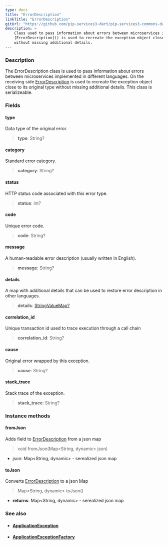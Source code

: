 ```yaml
---
type: docs
title: "ErrorDescription"
linkTitle: "ErrorDescription"
gitUrl: "https://github.com/pip-services3-dart/pip-services3-commons-dart"
description: >
    Class used to pass information about errors between microservices implemented in different languages. On the receiving side
    [ErrorDescription]() is used to recreate the exception object close to its original type
    without missing additional details.
---
```


### Description

The ErrorDescription class is used to pass information about errors between microservices implemented in different languages. On the receiving side [ErrorDescription]() is used to recreate the exception object close to its original type without missing additional details. This class is serializeable.

### Fields

<span class="hide-title-link">

#### type
Data type of the original error. 
> **type**: String?

#### category
Standard error category. 
> **category**: String?

#### status
HTTP status code associated with this error type. 
> **status**: int?

#### code
Unique error code. 
> **code**: String?

#### message
A human-readable error description (usually written in English). 
> **message**: String?

#### details
A map with additional details that can be used to restore error description in other languages. 
> **details**: [StringValueMap?](../../data/string_value_map)

#### correlation_id
Unique transaction id used to trace execution through a call chain    
> **correlation_id**: String?

#### cause
Original error wrapped by this exception.  
> **cause**: String?

#### stack_trace
Stack trace of the exception.  
> **stack_trace**: String?

</span>

### Instance methods

#### fromJson
Adds field to [ErrorDescription]() from a json map

> void fromJson(Map\<String, dynamic\> json)

- json: Map\<String, dynamic\> - serealized json map

#### toJson
Converts [ErrorDescription]() to a json Map

> Map\<String, dynamic\> toJson()

- **returns**: Map\<String, dynamic\> - serealized json map




### See also
- #### [ApplicationException](../application_exception)
- #### [ApplicationExceptionFactory](../application_error_factory)
